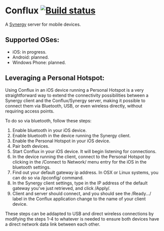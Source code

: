 Conflux [![Build status](https://travis-ci.org/dpereira/conflux.svg?branch=master)](https://travis-ci.org/dpereira/conflux)
=======

A [Synergy](http://synergy-project.org/) server for mobile devices.

Supported OSes:
---------------

 - iOS: in progress.
 - Android: planned.
 - Windows Phone: planned.

Leveraging a Personal Hotspot:
------------------------------

Using Conflux in an iOS device running a Personal Hotspot is a very straightforward way to extend the connectivity possibilities between a Synergy client and the Conflux/Synergy server, making it possible to connect them via Bluetooth, USB, or even wireless directly, without requiring access points.

To do so via bluetooth, follow these steps:

1) Enable bluetooth in your iOS device.
2) Enable bluetooth in the device running the Synergy client.
3) Enable the Personal Hotspot in your iOS device.
4) Pair both devices.
5) Start Conflux in your iOS device. It will begin listening for connections.
6) In the device running the client, connect to the Personal Hotspot by clicking in the /Connect to Network/ menu entry for the iOS in the bluetooth settings.
7) Find out your default gateway ip address. In OSX or Linux systems, you can do so via /ipconfig/ command.
8) In the Synergy client settings, type in the IP address of the default gateway you've just retrieved, and click /Apply/.
9) Client and server should connect, and you should see the /Ready.../ label in the Conflux application change to the name of your client device.

These steps can be addapted to USB and direct wireless connections by modifying the steps 1-4 to whatever is needed to ensure both devices have a direct network data link between each other.
